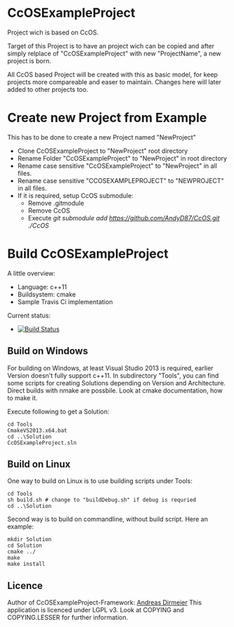 # CcOSExampleProject

Project wich is based on CcOS.

Target of this Project is to have an project wich can be copied 
and after simply relplace of "CcOSExampleProject" with new "ProjectName", 
a new project is born.

All CcOS based Project will be created with this as basic model, for keep
projects more compareable and easer to maintain. Changes here will later added
to other projects too.

# Create new Project from Example

This has to be done to create a new Project named "NewProject"
 - Clone CcOSExampleProject to "NewProject" root directory
 - Rename Folder "CcOSExampleProject" to "NewProject" in root directory
 - Rename case sensitive "CcOSExampleProject" to "NewProject" in all files.
 - Rename case sensitive "CCOSEXAMPLEPROJECT" to "NEWPROJECT" in all files. 
 - If it is required, setup CcOS submodule:
   - Remove .gitmodule
   - Remove CcOS
   - Execute *git submodule add https://github.com/AndyD87/CcOS.git ./CcOS*

# Build CcOSExampleProject

A little overview:
* Language: c++11
* Buildsystem: cmake
* Sample Travis Ci implementation

Current status:
* [![Build Status](https://travis-ci.org/AndyD87/CcOSExampleProject.svg?branch=master)](https://travis-ci.org/AndyD87/CcOSExampleProject)

## Build on Windows

For building on Windows, at least Visual Studio 2013 is required, earlier Version doesn't fully support c++11.
In subdirectory "Tools", you can find some scripts for creating Solutions depending on Version and Architecture.
Direct builds with nmake are possbile. Look at cmake documentation, how to make it.

Execute following to get a Solution:

    cd Tools
    CmakeVS2013.x64.bat
    cd ..\Solution
    CcOSExampleProject.sln
    
## Build on Linux

One way to build on Linux is to use building scripts under Tools:

    cd Tools
    sh build.sh # change to "buildDebug.sh" if debug is requried
    cd ..\Solution

Second way is to build on commandline, without build script.
Here an example:

    mkdir Solution
    cd Solution
    cmake ../
    make
    make install

## Licence

Author of CcOSExampleProject-Framework: [Andreas Dirmeier](http://adirmeier.de)
This application is licenced under LGPL v3. Look at COPYING and COPYING.LESSER for further information.
